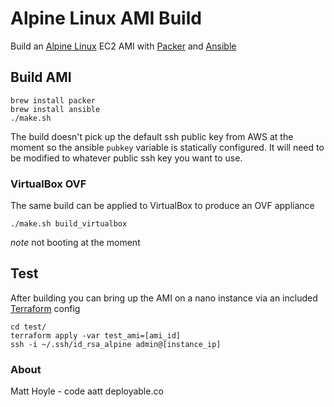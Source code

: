 # Alpine Linux AMI Build

Build an [Alpine Linux](https://www.alpinelinux.org) EC2 AMI with 
 [Packer](https://www.packer.io) and [Ansible](https://www.ansible.com)


## Build AMI

```
brew install packer
brew install ansible
./make.sh
```
The build doesn't pick up the default ssh public key from AWS at the moment so the 
ansible `pubkey` variable is statically configured. It will need to be modified to 
whatever public ssh key you want to use. 


### VirtualBox OVF

The same build can be applied to VirtualBox to produce an OVF appliance

```
./make.sh build_virtualbox
```
_note_ not booting at the moment


## Test

After building you can bring up the AMI on a nano instance via an included
 [Terraform](https://terraform.io) config

```
cd test/
terraform apply -var test_ami=[ami_id]
ssh -i ~/.ssh/id_rsa_alpine admin@[instance_ip]
```

### About

Matt Hoyle - code aatt deployable.co
